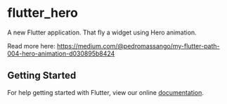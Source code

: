 # flutter_hero

A new Flutter application. That fly a widget using Hero animation.

Read more here: https://medium.com/@pedromassango/my-flutter-path-004-hero-animation-d030895b8424

## Getting Started

For help getting started with Flutter, view our online
[documentation](https://flutter.io/).
